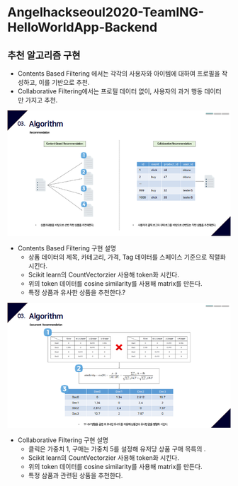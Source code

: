 # Angelhackseoul2020-TeamING-HelloWorldApp-Backend

## 추천 알고리즘 구현
- Contents Based Filtering 에서는 각각의 사용자와 아이템에 대하여 프로필을 작성하고, 이를 기반으로 추천.
- Collaborative Filtering에서는 프로필 데이터 없이, 사용자의 과거 행동 데이터만 가지고 추천.

![ex_screenshot](recommendation.png)

- Contents Based Filtering 구현 설명
  - 상품 데이터의 제목, 카테고리, 가격, Tag 데이터를 스페이스 기준으로 직렬화 시킨다.  
  - Scikit learn의 CountVectorzier 사용해 token화 시킨다.  
  - 위의 token 데이터를 cosine similarity를 사용해 matrix를 만든다.   
  - 특정 상품과 유사한 상품을 추천한다.?   

![ex_screenshot](recommendation2.png)

- Collaborative Filtering 구현 설명
  - 클릭은 가중치 1, 구매는 가중치 5를 설정해 유저당 상품 구매 목륵의 .  
  - Scikit learn의 CountVectorzier 사용해 token화 시킨다.  
  - 위의 token 데이터를 cosine similarity를 사용해 matrix를 만든다.  
  - 특정 삼품과 관련된 상품을 추천한다.  

